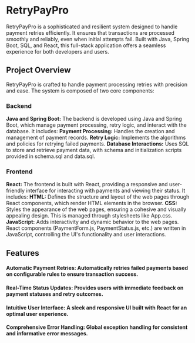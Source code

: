 # RetryPayPro
RetryPayPro is a sophisticated and resilient system designed to handle payment retries efficiently. It ensures that transactions are processed smoothly and reliably, even when initial attempts fail. 
Built with Java, Spring Boot, SQL, and React, this full-stack application offers a seamless experience for both developers and users.
## Project Overview
RetryPayPro is crafted to handle payment processing retries with precision and ease. The system is composed of two core components:

### Backend
**Java and Spring Boot:** The backend is developed using Java and Spring Boot, which manage payment processing, retry logic, and interact with the database. It includes:
**Payment Processing:** Handles the creation and management of payment records.
**Retry Logic:** Implements the algorithms and policies for retrying failed payments.
**Database Interactions:** Uses SQL to store and retrieve payment data, with schema and initialization scripts provided in schema.sql and data.sql.

### Frontend
**React:** The frontend is built with React, providing a responsive and user-friendly interface for interacting with payments and viewing their status. It includes:
**HTML:** Defines the structure and layout of the web pages through React components, which render HTML elements in the browser.
**CSS:** Styles the appearance of the web pages, ensuring a cohesive and visually appealing design. This is managed through stylesheets like App.css.
**JavaScript:** Adds interactivity and dynamic behavior to the web pages. React components (PaymentForm.js, PaymentStatus.js, etc.) are written in JavaScript, controlling the UI's functionality and user interactions.

## Features

#### Automatic Payment Retries: Automatically retries failed payments based on configurable rules to ensure transaction success.
#### Real-Time Status Updates: Provides users with immediate feedback on payment statuses and retry outcomes.
#### Intuitive User Interface: A sleek and responsive UI built with React for an optimal user experience.
#### Comprehensive Error Handling: Global exception handling for consistent and informative error messages. 
